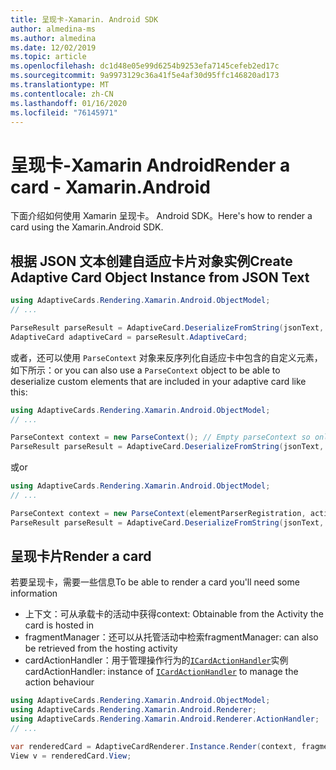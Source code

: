 ```yaml
---
title: 呈现卡-Xamarin. Android SDK
author: almedina-ms
ms.author: almedina
ms.date: 12/02/2019
ms.topic: article
ms.openlocfilehash: dc1d48e05e99d6254b9253efa7145cefeb2ed17c
ms.sourcegitcommit: 9a9973129c36a41f5e4af30d95ffc146820ad173
ms.translationtype: MT
ms.contentlocale: zh-CN
ms.lasthandoff: 01/16/2020
ms.locfileid: "76145971"
---
```

# <a name="render-a-card---xamarinandroid"></a><span data-ttu-id="4020a-102">呈现卡-Xamarin Android</span><span class="sxs-lookup"><span data-stu-id="4020a-102">Render a card - Xamarin.Android</span></span>

<span data-ttu-id="4020a-103">下面介绍如何使用 Xamarin 呈现卡。 Android SDK。</span><span class="sxs-lookup"><span data-stu-id="4020a-103">Here's how to render a card using the Xamarin.Android SDK.</span></span>

## <a name="create-adaptive-card-object-instance-from-json-text"></a><span data-ttu-id="4020a-104">根据 JSON 文本创建自适应卡片对象实例</span><span class="sxs-lookup"><span data-stu-id="4020a-104">Create Adaptive Card Object Instance from JSON Text</span></span>

```csharp
using AdaptiveCards.Rendering.Xamarin.Android.ObjectModel;
// ...

ParseResult parseResult = AdaptiveCard.DeserializeFromString(jsonText, AdaptiveCardRenderer.Version);
AdaptiveCard adaptiveCard = parseResult.AdaptiveCard;
```

<span data-ttu-id="4020a-105">或者，还可以使用 ```ParseContext``` 对象来反序列化自适应卡中包含的自定义元素，如下所示：</span><span class="sxs-lookup"><span data-stu-id="4020a-105">or you can also use a ```ParseContext``` object to be able to deserialize custom elements that are included in your adaptive card like this:</span></span>

```csharp
using AdaptiveCards.Rendering.Xamarin.Android.ObjectModel;
// ...

ParseContext context = new ParseContext(); // Empty parseContext so only known elements up to v1.2 will be parsed
ParseResult parseResult = AdaptiveCard.DeserializeFromString(jsonText, AdaptiveCardRenderer.Version, context);
```

<span data-ttu-id="4020a-106">或</span><span class="sxs-lookup"><span data-stu-id="4020a-106">or</span></span>

```csharp
using AdaptiveCards.Rendering.Xamarin.Android.ObjectModel;
// ...

ParseContext context = new ParseContext(elementParserRegistration, actionParserRegistration);
ParseResult parseResult = AdaptiveCard.DeserializeFromString(jsonText, AdaptiveCardRenderer.Version, context);
```

## <a name="render-a-card"></a><span data-ttu-id="4020a-107">呈现卡片</span><span class="sxs-lookup"><span data-stu-id="4020a-107">Render a card</span></span>

<span data-ttu-id="4020a-108">若要呈现卡，需要一些信息</span><span class="sxs-lookup"><span data-stu-id="4020a-108">To be able to render a card you'll need some information</span></span>
* <span data-ttu-id="4020a-109">上下文：可从承载卡的活动中获得</span><span class="sxs-lookup"><span data-stu-id="4020a-109">context: Obtainable from the Activity the card is hosted in</span></span>
* <span data-ttu-id="4020a-110">fragmentManager：还可以从托管活动中检索</span><span class="sxs-lookup"><span data-stu-id="4020a-110">fragmentManager: can also be retrieved from the hosting activity</span></span>
* <span data-ttu-id="4020a-111">cardActionHandler：用于管理操作行为的[```ICardActionHandler```](adaptivecards-renderin-xamarin-android-renderer-actionhandler-icardactionhandler.md)实例</span><span class="sxs-lookup"><span data-stu-id="4020a-111">cardActionHandler: instance of [```ICardActionHandler```](adaptivecards-renderin-xamarin-android-renderer-actionhandler-icardactionhandler.md) to manage the action behaviour</span></span>

```csharp
using AdaptiveCards.Rendering.Xamarin.Android.ObjectModel;
using AdaptiveCards.Rendering.Xamarin.Android.Renderer;
using AdaptiveCards.Rendering.Xamarin.Android.Renderer.ActionHandler;
// ...

var renderedCard = AdaptiveCardRenderer.Instance.Render(context, fragmentManager, adaptiveCard, cardActionHandler, hostConfig);
View v = renderedCard.View;
```
